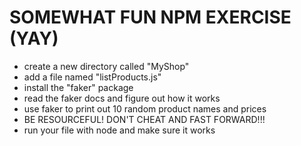 # SOMEWHAT FUN NPM EXERCISE (YAY)

* create a new directory called "MyShop"
* add a file named "listProducts.js"
* install the "faker" package
* read the faker docs and figure out how it works
* use faker to print out 10 random product names and prices
* BE RESOURCEFUL! DON'T CHEAT AND FAST FORWARD!!!
* run your file with node and make sure it works
